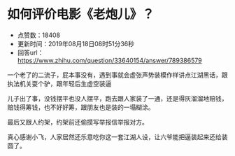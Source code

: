 # 如何评价电影《老炮儿》？
- 点赞数：18408
- 更新时间：2019年08月18日08时51分36秒
- 回答url：https://www.zhihu.com/question/33640154/answer/789386579
<body>
 <p data-pid="H9DvEc6u">一个老了的二流子，屁本事没有，遇到事就会虚张声势装模作样讲点江湖黑话，跟执法机关耍个驴，跟年轻后生虚空装逼</p>
 <p data-pid="asJXTQaz">儿子出了事，没钱摆平也没人摆平，跑去跟人家装了一通，还是得灰溜溜地赔钱，赔钱得筹钱，也不好好筹，跟朋友也是装的一塌糊涂。</p>
 <p data-pid="Pi86GHfk">最后又跟人约架，约架前还偷摸写举报信举报对方。</p>
 <p data-pid="8YVd-945">真心感谢小飞，人家居然还乐意吃你这一套江湖人设，让六爷能把逼装起来还给装圆了。</p>
</body>